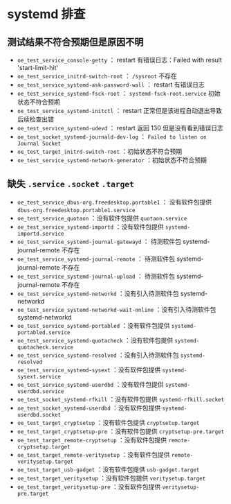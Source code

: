 # systemd 排查

## 测试结果不符合预期但是原因不明

+ ``oe_test_service_console-getty`` ： restart 有错误日志：Failed with result 'start-limit-hit'
+ ``oe_test_service_initrd-switch-root`` ： ``/sysroot`` 不存在
+ ``oe_test_service_systemd-ask-password-wall`` ： restart 有错误日志
+ ``oe_test_service_systemd-fsck-root`` ： ``systemd-fsck-root.service`` 初始状态不符合预期
+ ``oe_test_service_systemd-initctl`` ： restart 正常但是该进程自动退出导致后续检查出错
+ ``oe_test_service_systemd-udevd`` ： restart 返回 130 但是没有看到错误日志
+ ``oe_test_socket_systemd-journald-dev-log`` ： ``Failed to listen on Journal Socket``
+ ``oe_test_target_initrd-switch-root`` ：初始状态不符合预期
+ ``oe_test_service_systemd-network-generator`` ：初始状态不符合预期

## 缺失 ``.service`` ``.socket`` ``.target``

+ ``oe_test_service_dbus-org.freedesktop.portable1`` ： 没有软件包提供 ``dbus-org.freedesktop.portable1.service``
+ ``oe_test_service_quotaon`` ：没有软件包提供 ``quotaon.service``
+ ``oe_test_service_systemd-importd`` ：没有软件包提供 ``systemd-importd.service``
+ ``oe_test_service_systemd-journal-gatewayd`` ： 待测软件包 systemd-journal-remote 不存在
+ ``oe_test_service_systemd-journal-remote`` ： 待测软件包 systemd-journal-remote 不存在
+ ``oe_test_service_systemd-journal-upload`` ： 待测软件包 systemd-journal-remote 不存在
+ ``oe_test_service_systemd-networkd`` ：没有引入待测软件包 systemd-networkd
+ ``oe_test_service_systemd-networkd-wait-online`` ：没有引入待测软件包 systemd-networkd
+ ``oe_test_service_systemd-portabled`` ：没有软件包提供 ``systemd-portabled.service``
+ ``oe_test_service_systemd-quotacheck`` ：没有软件包提供 ``systemd-quotacheck.service``
+ ``oe_test_service_systemd-resolved`` ：没有引入待测软件包 ``systemd-resolved``
+ ``oe_test_service_systemd-sysext`` ：没有软件包提供 ``systemd-sysext.service``
+ ``oe_test_service_systemd-userdbd`` ：没有软件包提供 ``systemd-userdbd.service``
+ ``oe_test_socket_systemd-rfkill`` ：没有软件包提供 ``systemd-rfkill.socket``
+ ``oe_test_socket_systemd-userdbd`` ：没有软件包提供 ``systemd-userdbd.socket``
+ ``oe_test_target_cryptsetup`` ：没有软件包提供 ``cryptsetup.target``
+ ``oe_test_target_cryptsetup-pre`` ：没有软件包提供 ``cryptsetup-pre.target``
+ ``oe_test_target_remote-cryptsetup`` ：没有软件包提供 ``remote-cryptsetup.target``
+ ``oe_test_target_remote-veritysetup`` ：没有软件包提供 ``remote-veritysetup.target``
+ ``oe_test_target_usb-gadget`` ：没有软件包提供 ``usb-gadget.target``
+ ``oe_test_target_veritysetup`` ：没有软件包提供 ``veritysetup.target``
+ ``oe_test_target_veritysetup-pre`` ：没有软件包提供 ``veritysetup-pre.target``
